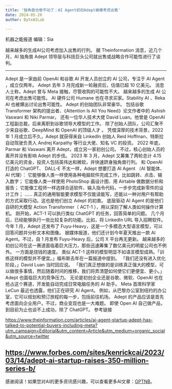 ```yaml
---
title: '独角兽也卷不动了：AI Agent初创Adept被爆考虑出售'
date: 2024-05-26
author: ByteAILab

---
```


机器之能报道
编辑：Sia

越来越多的生成AI公司考虑加入出售的行列。
据 Theinformation 消息，近几个月，AI 独角兽 Adept 领导层与科技巨头公司就出售或战略合作可能性进行了谈判。

---

Adept 是一家由前 OpenAI 和谷歌 AI 开发人员创立的 AI 公司，专注于 AI Agent ，成立仅两年。
Adept 去年 3 月完成新一轮融资后，估值已超 10 亿美元。
消息人士称，Adept 曾与 Meta 接触，尽管收购的可能性不大。
越来越多的生成 AI 公司在考虑出售可能性。
AI 硬件公司 Humane 也在寻求买家。Stability AI 、Reka AI 也被爆出讨论出售可能性。
Adept 的创始团队非常豪华。
包括谷歌 Transformer 架构的提出者、《Attention Is All You Need》论文作者中的 Ashish Vaswani 和 Niki Parmar。
还有一位华人技术大佬 David Luan。他曾是 OpenAI 工程副总裁，后来离职到谷歌领导大模型的工作。
除了创始人团队，公司汇聚不少来自谷歌、DeepMind 和 OpenAI 的顶级人才 。
凭借深厚的技术背景，2022 年 1 月成立后不久，Adept 就获得来自 LinkedIn 创始人 Reid Hoffman、特斯拉自动驾驶负责人 Andrej Karpathy 等行业大佬、知名 VC 的投资。
2022 年底，Parmar 和 Vaswani 离开 Adept，成立另一家初创公司。
不过，核心创始人员的离开并没有影响 Adept 的步伐。
2023 年 3 月，Adept 又筹集了两轮总计 4.15 亿美元的资金，投资人包括英伟达和微软，并快速跻身独角兽行列。
和 OpenAI 打造的 ChatGPT、 DALL-E 不太一样，Adept 想要打造 AI Agent （AI 智能体、AI 代理）：
它能够像人类一样使用各种电脑软件完成工作，比如跳转、点击、输入数字；
它能像人类一样使用 PhotoShop 画设计图、用 Airtable 做数据分析和报告；
它能像工程师一样选择合适软件、输入指令代码，一步步完成新零件的设计工作；
……
真正的通用智能要求模型不仅能读能写，还能以一种对用户有帮助的方式采取行动。这也是他们创立 Adept 的初衷。
底层驱动 AI Agent 的是他们自研的大模型 Action Transformer（ ACT-1 ），用以深刻了解人类如何操作计算机。
刚开始，ACT-1 可以执行类似 ChatGPT 的任务，回答简单的问题。
几个月后，已经能够执行一些比较复杂的功能。比如，将 LinkedIn URL 导入招聘软件。
今年 1 月，Adept 还发布了 Fuyu-Heavy，这是一个多模态大型语言模型，可以回答问题并分析文本和图像。
据媒体报道，他们还计划今年夏天推出一款 AI Agent。不过，自 1 月发布 Fuyu-Heavy 后，公司 X 平台再无更新。
越来越多的初创公司在这一赛道面临着巨大压力，那些迅速筹集了数亿美元的明星公司也不例外。
一方面是烧钱的速度。
类似 ACT-1 这样的模型明显不如语言模型成熟。「训练这样的模型并不便宜。」福布斯去年在一篇报道中提到。
「我们还没有进入优化阶段，」David Luan 当时回应说。
「我们真正想做的是训练真正强大的模型，可以做很多事情，然后随着时间的推移，我们将弄清楚如何使它们更便宜、更小。」
Adept 也面临巨大的竞争压力。
无论是初创企业还是谷歌、微软、OpenAI 也在抢占这个赛道，开发能自动完成日常电脑任务的 AI 助手。
Meta 首席科学家 LeCun 最近也透露，他们正在研究 AI Agent。
例如，从巴黎办公室到纽约的办公室，它可以规划和预订旅程的每一步，包括前往机场。
Adept 的产品应该是首先考虑面向企业用户。不过，商业变现也是一大难题。
即使 Open AI 自己做产品，到目前为止也谈不上成功，除了 ChatGPT。
参考链接

https://www.theinformation.com/articles/ai-agent-startup-adept-has-talked-to-potential-buyers-including-meta?utm_campaign=Editorial&utm_content=Article&utm_medium=organic_social&utm_source=twitter

https://www.forbes.com/sites/kenrickcai/2023/03/14/adept-ai-startup-raises-350-million-series-b/
---
感谢阅读！如果您对AI的更多资讯感兴趣，可以查看更多AI文章：[GPTNB](https://gptnb.com)。